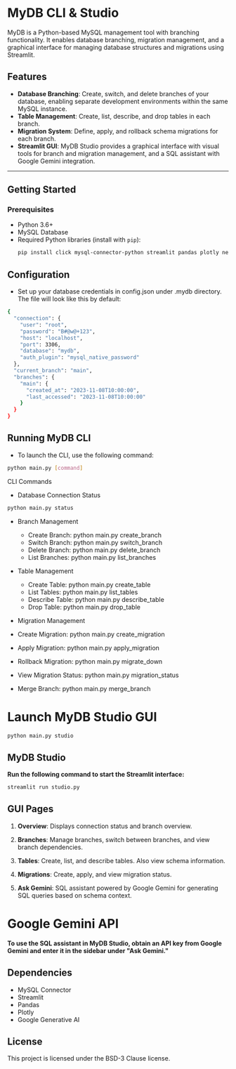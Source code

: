 # MyDB CLI & Studio

MyDB is a Python-based MySQL management tool with branching functionality. It enables database branching, migration management, and a graphical interface for managing database structures and migrations using Streamlit.

## Features

- **Database Branching**: Create, switch, and delete branches of your database, enabling separate development environments within the same MySQL instance.
- **Table Management**: Create, list, describe, and drop tables in each branch.
- **Migration System**: Define, apply, and rollback schema migrations for each branch.
- **Streamlit GUI**: MyDB Studio provides a graphical interface with visual tools for branch and migration management, and a SQL assistant with Google Gemini integration.

---

## Getting Started

### Prerequisites

- Python 3.6+
- MySQL Database
- Required Python libraries (install with `pip`):
  ```bash
  pip install click mysql-connector-python streamlit pandas plotly networkx google-generative-ai
  ```

## Configuration

- Set up your database credentials in config.json under .mydb directory. The file will look like this by default:

```bash
{
  "connection": {
    "user": "root",
    "password": "B#@w@+123",
    "host": "localhost",
    "port": 3306,
    "database": "mydb",
    "auth_plugin": "mysql_native_password"
  },
  "current_branch": "main",
  "branches": {
    "main": {
      "created_at": "2023-11-08T10:00:00",
      "last_accessed": "2023-11-08T10:00:00"
    }
  }
}

```

## Running MyDB CLI

- To launch the CLI, use the following command:

```bash
python main.py [command]

```

CLI Commands

- Database Connection Status

```bash
python main.py status

```

- Branch Management

  - Create Branch: python main.py create_branch
  - Switch Branch: python main.py switch_branch
  - Delete Branch: python main.py delete_branch
  - List Branches: python main.py list_branches

- Table Management

  - Create Table: python main.py create_table
  - List Tables: python main.py list_tables
  - Describe Table: python main.py describe_table
  - Drop Table: python main.py drop_table

- Migration Management

- Create Migration: python main.py create_migration
- Apply Migration: python main.py apply_migration
- Rollback Migration: python main.py migrate_down
- View Migration Status: python main.py migration_status
- Merge Branch: python main.py merge_branch

# Launch MyDB Studio GUI

```bash
python main.py studio

```

## MyDB Studio

**Run the following command to start the Streamlit interface:**

```bash
streamlit run studio.py

```

## GUI Pages

1. **Overview**: Displays connection status and branch overview.

2. **Branches**: Manage branches, switch between branches, and view branch dependencies.

3. **Tables**: Create, list, and describe tables. Also view schema information.

4. **Migrations**: Create, apply, and view migration status.

5. **Ask Gemini**: SQL assistant powered by Google Gemini for generating SQL queries based on schema context.

# Google Gemini API

**To use the SQL assistant in MyDB Studio, obtain an API key from Google Gemini and enter it in the sidebar under "Ask Gemini."**

## Dependencies

- MySQL Connector
- Streamlit
- Pandas
- Plotly
- Google Generative AI

## License

This project is licensed under the BSD-3 Clause license.
